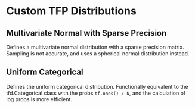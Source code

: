 # Custom TFP Distributions

## Multivariate Normal with Sparse Precision

Defines a multivariate normal distribution with a sparse precision matrix. Sampling is not accurate, and uses a spherical normal distribution instead.

## Uniform Categorical

Defines the uniform categorical distribution. Functionally equivalent to the tfd.Categorical class with the probs ```tf.ones() / N```, and the calculation of log probs is more efficient.
